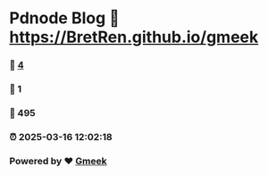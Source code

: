 # Pdnode Blog :link: https://BretRen.github.io/gmeek 
### :page_facing_up: [4](https://BretRen.github.io/gmeek/tag.html) 
### :speech_balloon: 1 
### :hibiscus: 495 
### :alarm_clock: 2025-03-16 12:02:18 
### Powered by :heart: [Gmeek](https://github.com/Meekdai/Gmeek)

